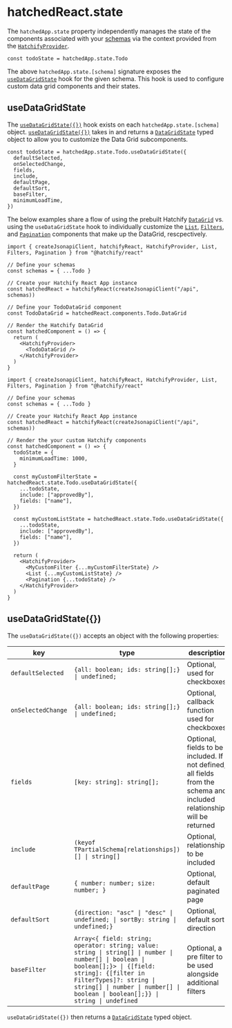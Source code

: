 # hatchedReact.state

The `hatchedApp.state` property independently manages the state of the components associated with your [schemas](../core/README.md) via the context provided from the [`HatchifyProvider`](./hatchedReact.components.md#hatchify-provider).

`const todoState = hatchedApp.state.Todo`

The above `hatchedApp.state.[schema]` signature exposes the [`useDataGridState`](#usedatagridstate) hook for the given schema. This hook is used to configure custom data grid components and their states.

## useDataGridState

The [`useDataGridState({})`](#usedatagridstate) hook exists on each `hatchedApp.state.[schema]` object. [`useDataGridState({})`](#usedatagridstate) takes in and returns a [`DataGridState`](./types.md#datagridstate) typed object to allow you to customize the Data Grid subcomponents.

```tsx
const todoState = hatchedApp.state.Todo.useDataGridState({
  defaultSelected,
  onSelectedChange,
  fields,
  include,
  defaultPage,
  defaultSort,
  baseFilter,
  minimumLoadTime,
})
```

The below examples share a flow of using the prebuilt Hatchify [`DataGrid`](./hatchedReact.components.md#datagrid) vs. using the `useDataGridState` hook to individually customize the [`List`](./hatchedReact.components.md#list), [`Filters`](./hatchedReact.components.md#filters), and [`Pagination`](./hatchedReact.components.md#pagination) components that make up the DataGrid, rescpectively.

```tsx
import { createJsonapiClient, hatchifyReact, HatchifyProvider, List, Filters, Pagination } from "@hatchify/react"

// Define your schemas
const schemas = { ...Todo }

// Create your Hatchify React App instance
const hatchedReact = hatchifyReact(createJsonapiClient("/api", schemas))

// Define your TodoDataGrid component
const TodoDataGrid = hatchedReact.components.Todo.DataGrid

// Render the Hatchify DataGrid
const hatchedComponent = () => {
  return (
    <HatchifyProvider>
      <TodoDataGrid />
    </HatchifyProvider>
  )
}
```

```tsx
import { createJsonapiClient, hatchifyReact, HatchifyProvider, List, Filters, Pagination } from "@hatchify/react"

// Define your schemas
const schemas = { ...Todo }

// Create your Hatchify React App instance
const hatchedReact = hatchifyReact(createJsonapiClient("/api", schemas))

// Render the your custom Hatchify components
const hatchedComponent = () => {
  todoState = {
    minimumLoadTime: 1000,
  }

  const myCustomFilterState = hatchedReact.state.Todo.useDataGridState({
    ...todoState,
    include: ["approvedBy"],
    fields: ["name"],
  })

  const myCustomListState = hatchedReact.state.Todo.useDataGridState({
    ...todoState,
    include: ["approvedBy"],
    fields: ["name"],
  })

  return (
    <HatchifyProvider>
      <MyCustomFilter {...myCustomFilterState} />
      <List {...myCustomListState} />
      <Pagination {...todoState} />
    </HatchifyProvider>
  )
}
```

## useDataGridState({})

The `useDataGridState({})` accepts an object with the following properties:

| key                | type                                                                                                                                                                                                                                                             | description                                                                                                             |
| ------------------ | ---------------------------------------------------------------------------------------------------------------------------------------------------------------------------------------------------------------------------------------------------------------- | ----------------------------------------------------------------------------------------------------------------------- |
| `defaultSelected`  | `{all: boolean; ids: string[];} \| undefined;`                                                                                                                                                                                                                   | Optional, used for checkboxes                                                                                           |
| `onSelectedChange` | `{all: boolean; ids: string[];} \| undefined;`                                                                                                                                                                                                                   | Optional, callback function used for checkboxes                                                                         |
| `fields`           | `[key: string]: string[];`                                                                                                                                                                                                                                       | Optional, fields to be included. If not defined, all fields from the schema and included relationships will be returned |
| `include`          | `(keyof TPartialSchema[relationships])[] \| string[]`                                                                                                                                                                                                            | Optional, relationships to be included                                                                                  |
| `defaultPage`      | `{ number: number; size: number; }`                                                                                                                                                                                                                              | Optional, default paginated page                                                                                        |
| `defaultSort`      | `{direction: "asc" \| "desc" \| undefined; \| sortBy: string \| undefined;}`                                                                                                                                                                                     | Optional, default sort direction                                                                                        |
| `baseFilter`       | `Array<{ field: string; operator: string; value: string \| string[] \| number \| number[] \| boolean \| boolean[];}> \| {[field: string]: {[filter in FilterTypes]?: string \| string[] \| number \| number[] \| boolean \| boolean[];}} \| string \| undefined` | Optional, a pre filter to be used alongside additional filters                                                          |

`useDataGridState({})` then returns a [`DataGridState`](./types.md#datagridstate) typed object.
